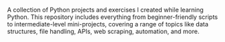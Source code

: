 A collection of Python projects and exercises I created while learning Python. This repository includes everything from beginner-friendly scripts to intermediate-level mini-projects, covering a range of topics like data structures, file handling, APIs, web scraping, automation, and more.
